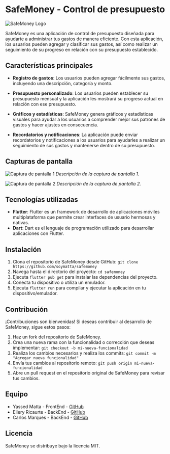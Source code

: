 # SafeMoney - Control de presupuesto

![SafeMoney Logo](https://example.com/safemoney-logo.png)

SafeMoney es una aplicación de control de presupuesto diseñada para ayudarte a administrar tus gastos de manera eficiente. Con esta aplicación, los usuarios pueden agregar y clasificar sus gastos, así como realizar un seguimiento de su progreso en relación con su presupuesto establecido.

## Características principales

- **Registro de gastos**: Los usuarios pueden agregar fácilmente sus gastos, incluyendo una descripción, categoría y monto.

- **Presupuesto personalizado**: Los usuarios pueden establecer su presupuesto mensual y la aplicación les mostrará su progreso actual en relación con ese presupuesto.
- **Gráficos y estadísticas**: SafeMoney genera gráficos y estadísticas visuales para ayudar a los usuarios a comprender mejor sus patrones de gastos y hacer ajustes en consecuencia.
- **Recordatorios y notificaciones**: La aplicación puede enviar recordatorios y notificaciones a los usuarios para ayudarles a realizar un seguimiento de sus gastos y mantenerse dentro de su presupuesto.

## Capturas de pantalla

![Captura de pantalla 1](https://example.com/safemoney-screenshot1.png)
_Descripción de la captura de pantalla 1._

![Captura de pantalla 2](https://example.com/safemoney-screenshot2.png)
_Descripción de la captura de pantalla 2._

## Tecnologías utilizadas

- **Flutter**: Flutter es un framework de desarrollo de aplicaciones móviles multiplataforma que permite crear interfaces de usuario hermosas y nativas.
- **Dart**: Dart es el lenguaje de programación utilizado para desarrollar aplicaciones con Flutter.

## Instalación

1. Clona el repositorio de SafeMoney desde GitHub: `git clone https://github.com/soymatta/safemoney`
2. Navega hasta el directorio del proyecto: `cd safemoney`
3. Ejecuta `flutter pub get` para instalar las dependencias del proyecto.
4. Conecta tu dispositivo o utiliza un emulador.
5. Ejecuta `flutter run` para compilar y ejecutar la aplicación en tu dispositivo/emulador.

## Contribución

¡Contribuciones son bienvenidas! Si deseas contribuir al desarrollo de SafeMoney, sigue estos pasos:

1. Haz un fork del repositorio de SafeMoney.
2. Crea una nueva rama con la funcionalidad o corrección que deseas implementar: `git checkout -b mi-nueva-funcionalidad`
3. Realiza los cambios necesarios y realiza los commits: `git commit -m "Agregar nueva funcionalidad"`
4. Envía tus cambios al repositorio remoto: `git push origin mi-nueva-funcionalidad`
5. Abre un pull request en el repositorio original de SafeMoney para revisar tus cambios.

## Equipo

- Yassed Matta - FrontEnd - [GitHub](https://github.com/soymatta)
- Ellery Ricaurte - BackEnd - [GitHub](https://github.com/ellery25)
- Carlos Marques - BackEnd - [GitHub](https://github.com/shago420)

## Licencia

SafeMoney se distribuye bajo la licencia MIT.
